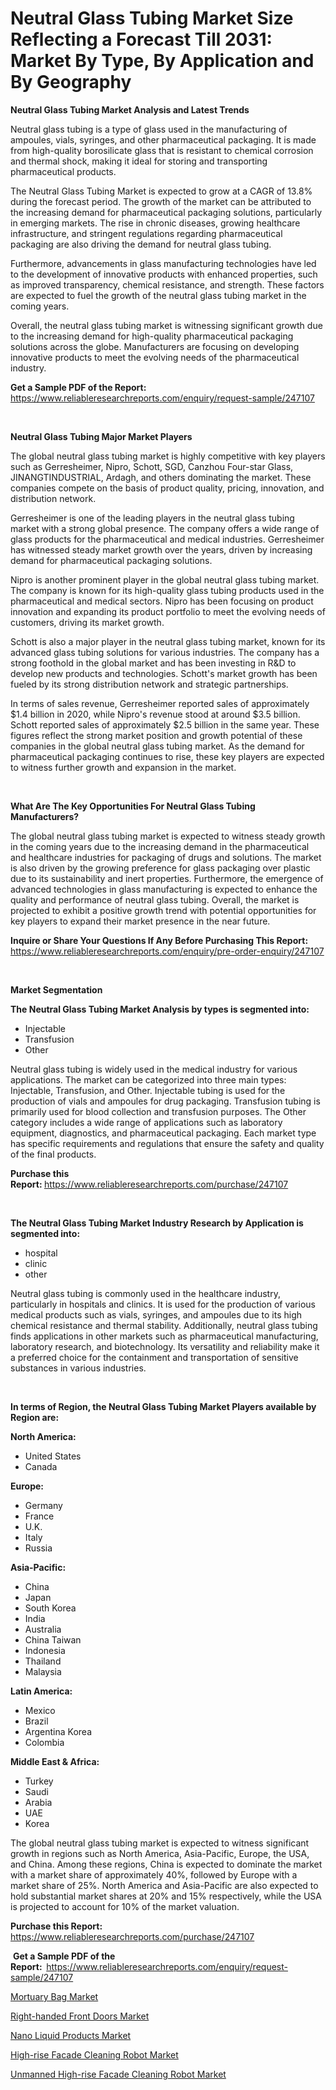 <p><h1>Neutral Glass Tubing Market Size Reflecting a Forecast Till 2031: Market By Type, By Application and By Geography</h1></p><p><strong>Neutral Glass Tubing Market Analysis and Latest Trends</strong></p>
<p><p>Neutral glass tubing is a type of glass used in the manufacturing of ampoules, vials, syringes, and other pharmaceutical packaging. It is made from high-quality borosilicate glass that is resistant to chemical corrosion and thermal shock, making it ideal for storing and transporting pharmaceutical products. </p><p>The Neutral Glass Tubing Market is expected to grow at a CAGR of 13.8% during the forecast period. The growth of the market can be attributed to the increasing demand for pharmaceutical packaging solutions, particularly in emerging markets. The rise in chronic diseases, growing healthcare infrastructure, and stringent regulations regarding pharmaceutical packaging are also driving the demand for neutral glass tubing.</p><p>Furthermore, advancements in glass manufacturing technologies have led to the development of innovative products with enhanced properties, such as improved transparency, chemical resistance, and strength. These factors are expected to fuel the growth of the neutral glass tubing market in the coming years.</p><p>Overall, the neutral glass tubing market is witnessing significant growth due to the increasing demand for high-quality pharmaceutical packaging solutions across the globe. Manufacturers are focusing on developing innovative products to meet the evolving needs of the pharmaceutical industry.</p></p>
<p><strong>Get a Sample PDF of the Report:&nbsp;</strong> <a href="https://www.reliableresearchreports.com/enquiry/request-sample/247107">https://www.reliableresearchreports.com/enquiry/request-sample/247107</a></p>
<p>&nbsp;</p>
<p><strong>Neutral Glass Tubing Major Market Players</strong></p>
<p><p>The global neutral glass tubing market is highly competitive with key players such as Gerresheimer, Nipro, Schott, SGD, Canzhou Four-star Glass, JINANGTINDUSTRIAL, Ardagh, and others dominating the market. These companies compete on the basis of product quality, pricing, innovation, and distribution network.</p><p>Gerresheimer is one of the leading players in the neutral glass tubing market with a strong global presence. The company offers a wide range of glass products for the pharmaceutical and medical industries. Gerresheimer has witnessed steady market growth over the years, driven by increasing demand for pharmaceutical packaging solutions.</p><p>Nipro is another prominent player in the global neutral glass tubing market. The company is known for its high-quality glass tubing products used in the pharmaceutical and medical sectors. Nipro has been focusing on product innovation and expanding its product portfolio to meet the evolving needs of customers, driving its market growth.</p><p>Schott is also a major player in the neutral glass tubing market, known for its advanced glass tubing solutions for various industries. The company has a strong foothold in the global market and has been investing in R&D to develop new products and technologies. Schott's market growth has been fueled by its strong distribution network and strategic partnerships.</p><p>In terms of sales revenue, Gerresheimer reported sales of approximately $1.4 billion in 2020, while Nipro's revenue stood at around $3.5 billion. Schott reported sales of approximately $2.5 billion in the same year. These figures reflect the strong market position and growth potential of these companies in the global neutral glass tubing market. As the demand for pharmaceutical packaging continues to rise, these key players are expected to witness further growth and expansion in the market.</p></p>
<p>&nbsp;</p>
<p><strong>What Are The Key Opportunities For Neutral Glass Tubing Manufacturers?</strong></p>
<p><p>The global neutral glass tubing market is expected to witness steady growth in the coming years due to the increasing demand in the pharmaceutical and healthcare industries for packaging of drugs and solutions. The market is also driven by the growing preference for glass packaging over plastic due to its sustainability and inert properties. Furthermore, the emergence of advanced technologies in glass manufacturing is expected to enhance the quality and performance of neutral glass tubing. Overall, the market is projected to exhibit a positive growth trend with potential opportunities for key players to expand their market presence in the near future.</p></p>
<p><strong>Inquire or Share Your Questions If Any Before Purchasing This Report:</strong> <a href="https://www.reliableresearchreports.com/enquiry/pre-order-enquiry/247107">https://www.reliableresearchreports.com/enquiry/pre-order-enquiry/247107</a></p>
<p>&nbsp;</p>
<p><strong>Market Segmentation</strong></p>
<p><strong>The Neutral Glass Tubing Market Analysis by types is segmented into:</strong></p>
<p><ul><li>Injectable</li><li>Transfusion</li><li>Other</li></ul></p>
<p><p>Neutral glass tubing is widely used in the medical industry for various applications. The market can be categorized into three main types: Injectable, Transfusion, and Other. Injectable tubing is used for the production of vials and ampoules for drug packaging. Transfusion tubing is primarily used for blood collection and transfusion purposes. The Other category includes a wide range of applications such as laboratory equipment, diagnostics, and pharmaceutical packaging. Each market type has specific requirements and regulations that ensure the safety and quality of the final products.</p></p>
<p><strong>Purchase this Report:&nbsp;</strong><a href="https://www.reliableresearchreports.com/purchase/247107">https://www.reliableresearchreports.com/purchase/247107</a></p>
<p>&nbsp;</p>
<p><strong>The Neutral Glass Tubing Market Industry Research by Application is segmented into:</strong></p>
<p><ul><li>hospital</li><li>clinic</li><li>other</li></ul></p>
<p><p>Neutral glass tubing is commonly used in the healthcare industry, particularly in hospitals and clinics. It is used for the production of various medical products such as vials, syringes, and ampoules due to its high chemical resistance and thermal stability. Additionally, neutral glass tubing finds applications in other markets such as pharmaceutical manufacturing, laboratory research, and biotechnology. Its versatility and reliability make it a preferred choice for the containment and transportation of sensitive substances in various industries.</p></p>
<p>&nbsp;</p>
<p><strong>In terms of Region, the Neutral Glass Tubing Market Players available by Region are:</strong></p>
<p>
    <p> <strong> North America: </strong>
        <ul>
            <li>United States</li>
            <li>Canada</li>
        </ul>
        </p> 
    <p> <strong> Europe: </strong>
        <ul>
            <li>Germany</li>
            <li>France</li>
            <li>U.K.</li>
            <li>Italy</li>
            <li>Russia</li>
        </ul>
        </p> 
    <p> <strong> Asia-Pacific: </strong>
        <ul>
            <li>China</li>
            <li>Japan</li>
            <li>South Korea</li>
            <li>India</li>
            <li>Australia</li>
            <li>China Taiwan</li>
            <li>Indonesia</li>
            <li>Thailand</li>
            <li>Malaysia</li>
        </ul>
        </p> 
    <p> <strong> Latin America: </strong>
        <ul>
            <li>Mexico</li>
            <li>Brazil</li>
            <li>Argentina Korea</li>
            <li>Colombia</li>
        </ul>
        </p> 
    <p> <strong> Middle East & Africa: </strong>
        <ul>
            <li>Turkey</li>
            <li>Saudi</li>
            <li>Arabia</li>
            <li>UAE</li>
            <li>Korea</li>
        </ul>
    </p>
    </p>
<p><p>The global neutral glass tubing market is expected to witness significant growth in regions such as North America, Asia-Pacific, Europe, the USA, and China. Among these regions, China is expected to dominate the market with a market share of approximately 40%, followed by Europe with a market share of 25%. North America and Asia-Pacific are also expected to hold substantial market shares at 20% and 15% respectively, while the USA is projected to account for 10% of the market valuation.</p></p>
<p><strong>Purchase this Report: </strong><a href="https://www.reliableresearchreports.com/purchase/247107">https://www.reliableresearchreports.com/purchase/247107</a></p>
<p>&nbsp;<strong>Get a Sample PDF of the Report:&nbsp;&nbsp;</strong><a href="https://www.reliableresearchreports.com/enquiry/request-sample/247107">https://www.reliableresearchreports.com/enquiry/request-sample/247107</a></p>
<p><strong></strong></p>
<p><p><a href="https://github.com/zjyglelu/Market-Research-Report-List-1/blob/main/mortuary-bag-market.md">Mortuary Bag Market</a></p><p><a href="https://issuu.com/reportprime-2/docs/right-handed-front-doors-market-size-2030.pptx">Right-handed Front Doors Market</a></p><p><a href="https://view.publitas.com/reportprime-1/nano-liquid-products-market-share-market-new-trends-analysis-report-by-type-by-application-by-end-use-by-region-and-segment-forecasts-2024-2031/">Nano Liquid Products Market</a></p><p><a href="https://funky-papaya-cf4.notion.site/High-rise-Facade-Cleaning-Robot-Market-Size-Growth-Outlook-from-2024-to-2031-projecting-at-Market--c482e1febc9c4e88be2b7f8d9411119b">High-rise Facade Cleaning Robot Market</a></p><p><a href="https://confirmed-shield-e13.notion.site/Global-Unmanned-High-rise-Facade-Cleaning-Robot-Market-by-Types-Applications-and-Major-Players-wi-2ea6f7aab8d8444aa1dce391e839b3f8">Unmanned High-rise Facade Cleaning Robot Market</a></p></p>